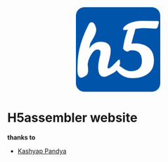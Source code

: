
<div align="center">
<img src="icon.png">
</div>

# H5assembler website

**thanks to**

- [Kashyap Pandya](https://github.com/Kashyap-Pandya)